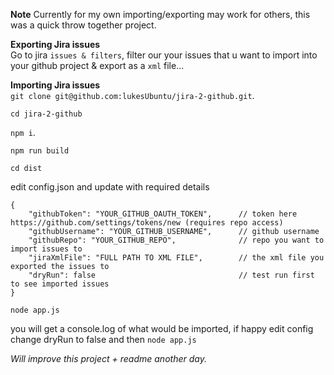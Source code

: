 **Note**  Currently for my own importing/exporting may work for others, this was a quick throw together project.   

**Exporting Jira issues**  
Go to jira `issues & filters`, filter our your issues that u want to import into your github project & export as a `xml` file... 

**Importing Jira issues**  
`git clone git@github.com:lukesUbuntu/jira-2-github.git`.  

`cd jira-2-github`   

`npm i`.  

`npm run build`   

`cd dist`   
 
edit config.json and update with required details

```
{
    "githubToken": "YOUR_GITHUB_OAUTH_TOKEN",      // token here https://github.com/settings/tokens/new (requires repo access)   
    "githubUsername": "YOUR_GITHUB_USERNAME",      // github username
    "githubRepo": "YOUR_GITHUB_REPO",              // repo you want to import issues to
    "jiraXmlFile": "FULL PATH TO XML FILE",        // the xml file you exported the issues to
    "dryRun": false                                // test run first to see imported issues
}
```

`node app.js`    

you will get a console.log of what would be imported, if happy edit config change dryRun to false and then `node app.js` 

*Will improve this project + readme another day.*
